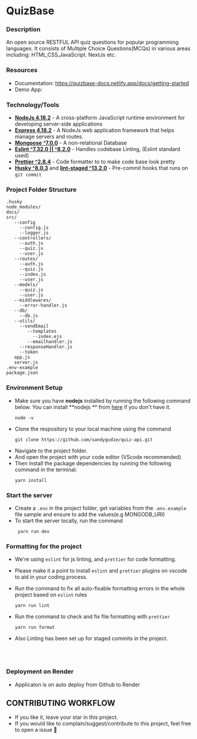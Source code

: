 # QuizBase

### Description

An open source RESTFUL API quiz questions for popular programming languages. It consists of Multiple Choice Questions(MCQs) in various areas including: HTML,CSS,JavaScript. NextJs etc.

### Resources
- Documentation: https://quizbase-docs.netlify.app/docs/getting-started
- Demo App: 

### Technology/Tools

- [**NodeJs 4.18.2**](https://nodejs.org/en/) - A cross-platform JavaScript runtime environment for developing server-side applications
- [**Express 4.18.2**](https://expressjs.com/) - A NodeJs web application framework that helps manage servers and routes.
- [**Mongoose ^7.0.0**](https://www.mongodb.com/) - A non-relational Database
- [**Eslint ^7.32.0 || ^8.2.0**](https://eslint.org/) - Handles codebase Linting, (Eslint standard used)
- [**Prettier ^2.8.4**](https://prettier.io/) - Code formatter to to make code base look pretty
- [**Husky ^8.0.3**](https://github.com/typicode/husky) and [**lint-staged ^13.2.0**](https://github.com/okonet/lint-staged) - Pre-commit hooks that runs on `git commit`

### Project Folder Structure

```
.husky
node_modules/
docs/
src/
   --config
     --config.js
     --logger.js
   --controllers/
     --auth.js
     --quiz.js
     --user.js
   --routes/
     --auth.js
     --quiz.js
     --index.js
     --user.js
   --models/
     --quiz.js
     --user.js
   --middlewares/
     --error-handler.js
   --db/
     --db.js
   --utils/
     --sendEmail
        --templates
          --index.ejs
        --emailhandler.js
     --responseHandler.js
     --token
   app.js
   server.js
.env-example
package.json
```

### Environment Setup

- Make sure you have **nodejs** installed by running the following command below. You can install **nodejs ** from [here](https://nodejs.org/en/download/) if you don't have it.
  ```
  node -v
  ```
- Clone the respository to your local machine using the command
  ```
  git clone https://github.com/sandygudie/quiz-api.git
  ```
- Navigate to the project folder.
- And open the project with your code editor (VScode recommended)
- Then install the package dependencies by running the following command in the terminal:
  ```
  yarn install
  ```

### Start the server

- Create a `.env` in the project folder, get variables from the `.env.example` file sample and ensure to add the values(e.g MONGODB_URI)
- To start the server locally, run the command
  ```
   yarn run dev
  ```

### Formatting for the project

- We're using `eslint` for js linting, and `prettier` for code formatting.
- Please make it a point to install `eslint` and `prettier` plugins on vscode to aid in your coding process.
- Run the command to fix all auto-fixable formatting errors in the whole project based on `eslint` rules
  ```
  yarn run lint
  ```
- Run the command to check and fix file formatting with `prettier`
  ```
  yarn run format
  ```
- Also Linting has been set up for staged commits in the project.

  <br/>
  <br/>

### Deployment on Render
- Applicaton is on auto deploy from Github to Render

## CONTRIBUTING WORKFLOW

- If you like it, leave your star in this project.
- If you would like to complain/suggest/contribute to this project, feel free to open a issue :heart_decoration:
